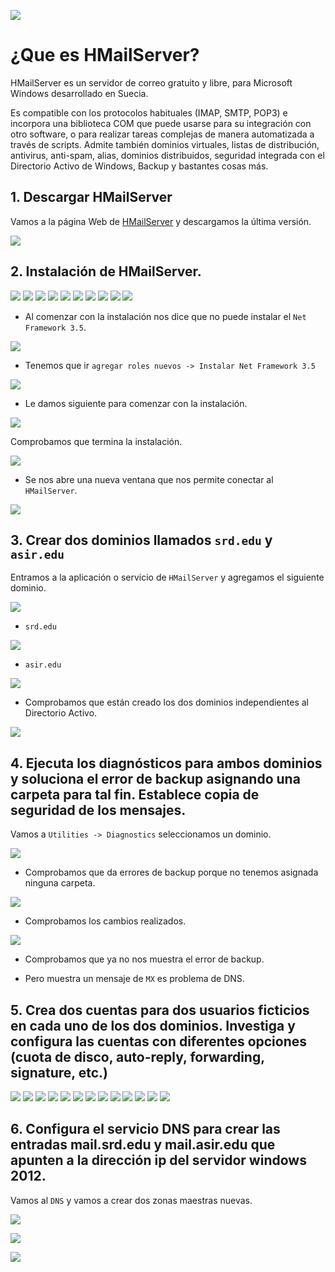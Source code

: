 
![](img/000.png)

# ¿Que es HMailServer?

HMailServer es un servidor de correo gratuito y libre, para Microsoft Windows desarrollado en Suecia.

Es compatible con los protocolos habituales (IMAP, SMTP, POP3) e incorpora una biblioteca COM que puede usarse para su integración con otro software, o para realizar tareas complejas de manera automatizada a través de scripts. Admite también dominios virtuales, listas de distribución, antivirus, anti-spam, alias, dominios distribuidos, seguridad integrada con el Directorio Activo de Windows, Backup y bastantes cosas más.

## 1. Descargar HMailServer

Vamos a la página Web de [HMailServer](https://www.hmailserver.com/download) y descargamos la última versión.

![](img/001.png)

## 2. Instalación de HMailServer.

![](img/002.png)
![](img/003.png)
![](img/004.png)
![](img/005.png)
![](img/006.png)
![](img/007.png)
![](img/008.png)
![](img/009.png)
![](img/010.png)
![](img/011.png)

- Al comenzar con la instalación nos dice que no puede instalar el `Net Framework 3.5`.

![](img/014.png)

- Tenemos que ir `agregar roles nuevos -> Instalar Net Framework 3.5`

![](img/012.png)

- Le damos siguiente para comenzar con la instalación.

![](img/013.png)

Comprobamos que termina la instalación.

![](img/015.png)

- Se nos abre una nueva ventana que nos permite conectar al `HMailServer`.

![](img/016.png)

## 3. Crear dos dominios llamados `srd.edu` y `asir.edu`

Entramos a la aplicación o servicio de `HMailServer` y agregamos el siguiente dominio.

![](img/017.png)

- `srd.edu`

![](img/018.png)

- `asir.edu`

![](img/019.png)

- Comprobamos que están creado los dos dominios independientes al Directorio Activo.

![](img/020.png)

## 4. Ejecuta los diagnósticos para ambos dominios y soluciona el error de backup asignando una carpeta para tal fin. Establece copia de seguridad de los mensajes.

Vamos a `Utilities -> Diagnostics` seleccionamos un dominio.

![](img/021.png)

- Comprobamos que da errores de backup porque no tenemos asignada ninguna carpeta.

![](img/022.png)

- Comprobamos los cambios realizados.

![](img/023.png)

- Comprobamos que ya no nos muestra el error de backup.

- Pero muestra un mensaje de `MX` es problema de DNS.


## 5. Crea dos cuentas para dos usuarios ficticios en cada uno de los dos dominios. Investiga y configura las cuentas con diferentes opciones (cuota de disco, auto-reply, forwarding, signature, etc.)


![](img/024.png)
![](img/025.png)
![](img/026.png)
![](img/027.png)
![](img/028.png)
![](img/029.png)
![](img/030.png)
![](img/031.png)
![](img/032.png)
![](img/033.png)
![](img/034.png)
![](img/035.png)
![](img/036.png)

## 6. Configura el servicio DNS para crear las entradas mail.srd.edu y mail.asir.edu que apunten a la dirección ip del servidor windows 2012.

Vamos al `DNS` y vamos a crear dos zonas maestras nuevas.

![](img/037.png)

![](img/038.png)

![](img/039.png)

